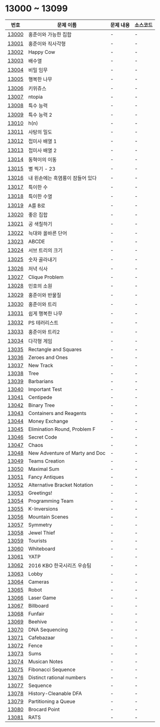 # 13000 ~ 13099

번호 | 문제 이름 | 문제 내용 | 소스코드
--- | --- | --- | ---
[13000](https://www.acmicpc.net/problem/13000) | 홍준이와 가능한 집합 | - | -
[13001](https://www.acmicpc.net/problem/13001) | 홍준이와 직사각형 | - | -
[13002](https://www.acmicpc.net/problem/13002) | Happy Cow | - | -
[13003](https://www.acmicpc.net/problem/13003) | 배수열 | - | -
[13004](https://www.acmicpc.net/problem/13004) | 비밀 임무 | - | -
[13005](https://www.acmicpc.net/problem/13005) | 행복한 나무 | - | -
[13006](https://www.acmicpc.net/problem/13006) | 키위쥬스 | - | -
[13007](https://www.acmicpc.net/problem/13007) | ntopia | - | -
[13008](https://www.acmicpc.net/problem/13008) | 특수 능력 | - | -
[13009](https://www.acmicpc.net/problem/13009) | 특수 능력 2 | - | -
[13010](https://www.acmicpc.net/problem/13010) | h(n) | - | -
[13011](https://www.acmicpc.net/problem/13011) | 사탕의 밀도 | - | -
[13012](https://www.acmicpc.net/problem/13012) | 접미사 배열 1 | - | -
[13013](https://www.acmicpc.net/problem/13013) | 접미사 배열 2 | - | -
[13014](https://www.acmicpc.net/problem/13014) | 동혁이의 이동 | - | -
[13015](https://www.acmicpc.net/problem/13015) | 별 찍기 - 23 | - | -
[13016](https://www.acmicpc.net/problem/13016) | 내 왼손에는 흑염룡이 잠들어 있다 | - | -
[13017](https://www.acmicpc.net/problem/13017) | 특이한 수 | - | -
[13018](https://www.acmicpc.net/problem/13018) | 특이한 수열 | - | -
[13019](https://www.acmicpc.net/problem/13019) | A를 B로 | - | -
[13020](https://www.acmicpc.net/problem/13020) | 좋은 집합 | - | -
[13021](https://www.acmicpc.net/problem/13021) | 공 색칠하기 | - | -
[13022](https://www.acmicpc.net/problem/13022) | 늑대와 올바른 단어 | - | -
[13023](https://www.acmicpc.net/problem/13023) | ABCDE | - | -
[13024](https://www.acmicpc.net/problem/13024) | 서브 트리의 크기 | - | -
[13025](https://www.acmicpc.net/problem/13025) | 숫자 골라내기 | - | -
[13026](https://www.acmicpc.net/problem/13026) | 저녁 식사 | - | -
[13027](https://www.acmicpc.net/problem/13027) | Clique Problem | - | -
[13028](https://www.acmicpc.net/problem/13028) | 민호의 소원 | - | -
[13029](https://www.acmicpc.net/problem/13029) | 홍준이와 반물질 | - | -
[13030](https://www.acmicpc.net/problem/13030) | 홍준이와 트리 | - | -
[13031](https://www.acmicpc.net/problem/13031) | 쉽게 행복한 나무 | - | -
[13032](https://www.acmicpc.net/problem/13032) | PS 테러리스트 | - | -
[13033](https://www.acmicpc.net/problem/13033) | 홍준이와 트리2 | - | -
[13034](https://www.acmicpc.net/problem/13034) | 다각형 게임 | - | -
[13035](https://www.acmicpc.net/problem/13035) | Rectangle and Squares | - | -
[13036](https://www.acmicpc.net/problem/13036) | Zeroes and Ones | - | -
[13037](https://www.acmicpc.net/problem/13037) | New Track | - | -
[13038](https://www.acmicpc.net/problem/13038) | Tree | - | -
[13039](https://www.acmicpc.net/problem/13039) | Barbarians | - | -
[13040](https://www.acmicpc.net/problem/13040) | Important Test | - | -
[13041](https://www.acmicpc.net/problem/13041) | Centipede | - | -
[13042](https://www.acmicpc.net/problem/13042) | Binary Tree | - | -
[13043](https://www.acmicpc.net/problem/13043) | Containers and Reagents | - | -
[13044](https://www.acmicpc.net/problem/13044) | Money Exchange | - | -
[13045](https://www.acmicpc.net/problem/13045) | Elimination Round, Problem F | - | -
[13046](https://www.acmicpc.net/problem/13046) | Secret Code | - | -
[13047](https://www.acmicpc.net/problem/13047) | Chaos | - | -
[13048](https://www.acmicpc.net/problem/13048) | New Adventure of Marty and Doc | - | -
[13049](https://www.acmicpc.net/problem/13049) | Teams Creation | - | -
[13050](https://www.acmicpc.net/problem/13050) | Maximal Sum | - | -
[13051](https://www.acmicpc.net/problem/13051) | Fancy Antiques | - | -
[13052](https://www.acmicpc.net/problem/13052) | Alternative Bracket Notation | - | -
[13053](https://www.acmicpc.net/problem/13053) | Greetings! | - | -
[13054](https://www.acmicpc.net/problem/13054) | Programming Team | - | -
[13055](https://www.acmicpc.net/problem/13055) | K-Inversions | - | -
[13056](https://www.acmicpc.net/problem/13056) | Mountain Scenes | - | -
[13057](https://www.acmicpc.net/problem/13057) | Symmetry | - | -
[13058](https://www.acmicpc.net/problem/13058) | Jewel Thief | - | -
[13059](https://www.acmicpc.net/problem/13059) | Tourists | - | -
[13060](https://www.acmicpc.net/problem/13060) | Whiteboard | - | -
[13061](https://www.acmicpc.net/problem/13061) | YATP | - | -
[13062](https://www.acmicpc.net/problem/13062) | 2016 KBO 한국시리즈 우승팀 | - | -
[13063](https://www.acmicpc.net/problem/13063) | Lobby | - | -
[13064](https://www.acmicpc.net/problem/13064) | Cameras | - | -
[13065](https://www.acmicpc.net/problem/13065) | Robot | - | -
[13066](https://www.acmicpc.net/problem/13066) | Laser Game | - | -
[13067](https://www.acmicpc.net/problem/13067) | Billboard | - | -
[13068](https://www.acmicpc.net/problem/13068) | Funfair | - | -
[13069](https://www.acmicpc.net/problem/13069) | Beehive | - | -
[13070](https://www.acmicpc.net/problem/13070) | DNA Sequencing | - | -
[13071](https://www.acmicpc.net/problem/13071) | Cafebazaar | - | -
[13072](https://www.acmicpc.net/problem/13072) | Fence | - | -
[13073](https://www.acmicpc.net/problem/13073) | Sums | - | -
[13074](https://www.acmicpc.net/problem/13074) | Musican Notes | - | -
[13075](https://www.acmicpc.net/problem/13075) | Fibonacci Sequence | - | -
[13076](https://www.acmicpc.net/problem/13076) | Distinct rational numbers | - | -
[13077](https://www.acmicpc.net/problem/13077) | Sequence | - | -
[13078](https://www.acmicpc.net/problem/13078) | History-Cleanable DFA | - | -
[13079](https://www.acmicpc.net/problem/13079) | Partitioning a Queue | - | -
[13080](https://www.acmicpc.net/problem/13080) | Brocard Point | - | -
[13081](https://www.acmicpc.net/problem/13081) | RATS | - | -
